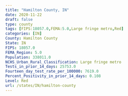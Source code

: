 ```yaml
---
title: "Hamilton County, IN"
date: 2020-11-22
draft: false
type: county
tags: [FIPS:18057.0,FEMA:5.0,Large fringe metro,Red]
categories: [IN]
County: Hamilton County
State: IN
FIPS: 18057.0
FEMA_Region: 5.0
Population: 338011.0
NCHS_Urban_Rural_Classification: Large fringe metro
Tests_in_prior_14_days: 25753.0
Fourteen_day_test_rate_per_100000: 7619.0
Percent_Positivity_in_prior_14_days: 0.108
Level: Red
url: /states/IN/hamilton-county
---
```



